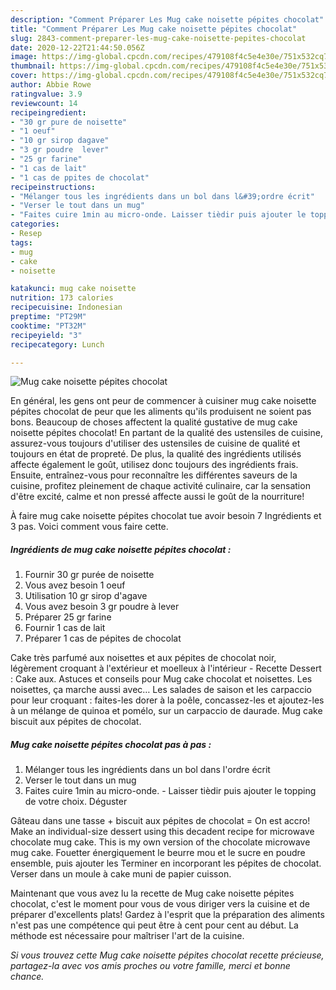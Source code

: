 ```yaml
---
description: "Comment Préparer Les Mug cake noisette pépites chocolat"
title: "Comment Préparer Les Mug cake noisette pépites chocolat"
slug: 2843-comment-preparer-les-mug-cake-noisette-pepites-chocolat
date: 2020-12-22T21:44:50.056Z
image: https://img-global.cpcdn.com/recipes/479108f4c5e4e30e/751x532cq70/mug-cake-noisette-pepites-chocolat-photo-principale-de-la-recette.jpg
thumbnail: https://img-global.cpcdn.com/recipes/479108f4c5e4e30e/751x532cq70/mug-cake-noisette-pepites-chocolat-photo-principale-de-la-recette.jpg
cover: https://img-global.cpcdn.com/recipes/479108f4c5e4e30e/751x532cq70/mug-cake-noisette-pepites-chocolat-photo-principale-de-la-recette.jpg
author: Abbie Rowe
ratingvalue: 3.9
reviewcount: 14
recipeingredient:
- "30 gr pure de noisette"
- "1 oeuf"
- "10 gr sirop dagave"
- "3 gr poudre  lever"
- "25 gr farine"
- "1 cas de lait"
- "1 cas de ppites de chocolat"
recipeinstructions:
- "Mélanger tous les ingrédients dans un bol dans l&#39;ordre écrit"
- "Verser le tout dans un mug"
- "Faites cuire 1min au micro-onde. Laisser tièdir puis ajouter le topping de votre choix. Déguster"
categories:
- Resep
tags:
- mug
- cake
- noisette

katakunci: mug cake noisette 
nutrition: 173 calories
recipecuisine: Indonesian
preptime: "PT29M"
cooktime: "PT32M"
recipeyield: "3"
recipecategory: Lunch

---
```



![Mug cake noisette pépites chocolat](https://img-global.cpcdn.com/recipes/479108f4c5e4e30e/751x532cq70/mug-cake-noisette-pepites-chocolat-photo-principale-de-la-recette.jpg)

En général, les gens ont peur de commencer à cuisiner mug cake noisette pépites chocolat de peur que les aliments qu'ils produisent ne soient pas bons. Beaucoup de choses affectent la qualité gustative de mug cake noisette pépites chocolat! En partant de la qualité des ustensiles de cuisine, assurez-vous toujours d'utiliser des ustensiles de cuisine de qualité et toujours en état de propreté. De plus, la qualité des ingrédients utilisés affecte également le goût, utilisez donc toujours des ingrédients frais. Ensuite, entraînez-vous pour reconnaître les différentes saveurs de la cuisine, profitez pleinement de chaque activité culinaire, car la sensation d'être excité, calme et non pressé affecte aussi le goût de la nourriture!

<!--inarticleads1-->

À faire mug cake noisette pépites chocolat tue avoir besoin 7 Ingrédients et 3 pas. Voici comment vous faire cette.

##### Ingrédients de mug cake noisette pépites chocolat :

1. Fournir 30 gr purée de noisette
1. Vous avez besoin 1 oeuf
1. Utilisation 10 gr sirop d&#39;agave
1. Vous avez besoin 3 gr poudre à lever
1. Préparer 25 gr farine
1. Fournir 1 cas de lait
1. Préparer 1 cas de pépites de chocolat


Cake très parfumé aux noisettes et aux pépites de chocolat noir, légèrement croquant à l&#39;extérieur et moelleux à l&#39;intérieur - Recette Dessert : Cake aux. Astuces et conseils pour Mug cake chocolat et noisettes. Les noisettes, ça marche aussi avec… Les salades de saison et les carpaccio pour leur croquant : faites-les dorer à la poêle, concassez-les et ajoutez-les à un mélange de quinoa et pomélo, sur un carpaccio de daurade. Mug cake biscuit aux pépites de chocolat. 

<!--inarticleads2-->

##### Mug cake noisette pépites chocolat pas à pas :

1. Mélanger tous les ingrédients dans un bol dans l&#39;ordre écrit
1. Verser le tout dans un mug
1. Faites cuire 1min au micro-onde. - Laisser tièdir puis ajouter le topping de votre choix. Déguster


Gâteau dans une tasse + biscuit aux pépites de chocolat = On est accro! Make an individual-size dessert using this decadent recipe for microwave chocolate mug cake. This is my own version of the chocolate microwave mug cake. Fouetter énergiquement le beurre mou et le sucre en poudre ensemble, puis ajouter les Terminer en incorporant les pépites de chocolat. Verser dans un moule à cake muni de papier cuisson. 

<!--inarticleads1-->

<p>
Maintenant que vous avez lu la recette de Mug cake noisette pépites chocolat, c'est le moment pour vous de vous diriger vers la cuisine et de préparer d'excellents plats! Gardez à l'esprit que la préparation des aliments n'est pas une compétence qui peut être à cent pour cent au début. La méthode est nécessaire pour maîtriser l'art de la cuisine.
</p>

<p>
<i>Si vous trouvez cette Mug cake noisette pépites chocolat recette précieuse, partagez-la avec vos amis proches ou votre famille, merci et bonne chance.</i>
</p>
